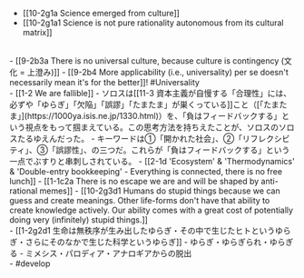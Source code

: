 - [[10-2g1a Science emerged from culture]]
- [[10-2g1a1 Science is not pure rationality autonomous from its cultural matrix]]
<br>
- [[9-2b3a There is no universal culture, because culture is contingency (文化 = 上澄み)]]
- [[9-2b4 More applicability (i.e., universality) per se doesn't necessarily mean it's for the better]]! #Universality
<br>
- [[1-2 We are fallible]]
  - ソロスは[[11-3 資本主義が自慢する「合理性」には、必ずや「ゆらぎ」「欠陥」「誤謬」「たまたま」が巣くっている]]こと（[「たまたま」](https://1000ya.isis.ne.jp/1330.html)）を、「負はフィードバックする」という視点をもって掴まえている。この思考方法を持ちえたことが、ソロスのソロスたるゆえんだった。
    - キーワードは①「開かれた社会」、②「リフレクシビティ」、③「誤謬性」、の三つだ。これらが「負はフィードバックする」という一点でぶすりと串刺しされている。
      - [[2-1d 'Ecosystem' & 'Thermodynamics' & 'Double-entry bookkeeping' - Everything is connected, there is no free lunch]]
				- [[1-1c2a There is no escape we are and will be shaped by anti-rational memes]]
					- [[10-2g3d1 Humans do stupid things because we can guess and create meanings. Other life-forms don't have that ability to create knowledge actively. Our ability comes with a great cost of potentially doing very (infinitely) stupid things.]]
<br>
- [[1-2g2d1 生命は無秩序が生み出したゆらぎ・その中で生じたヒトというゆらぎ・さらにそのなかで生じた科学というゆらぎ]]
  - ゆらぎ・ゆらぎられ・ゆらぎる
    - ミメシス・パロディア・アナロギアからの脱出
<br>
- #develop
